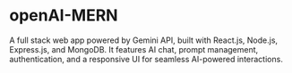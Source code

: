 # openAI-MERN
A full stack web app powered by Gemini API, built with React.js, Node.js, Express.js, and MongoDB. It features AI chat, prompt management, authentication, and a responsive UI for seamless AI-powered interactions.
